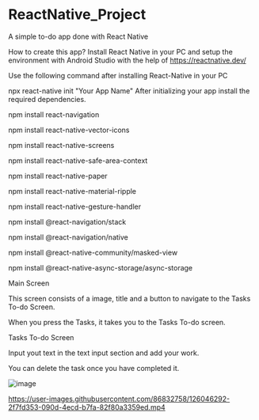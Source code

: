 # ReactNative_Project

A simple to-do app done with React Native

How to create this app?
Install React Native in your PC and setup the environment with Android Studio with the help of https://reactnative.dev/

Use the following command after installing React-Native in your PC

npx react-native init "Your App Name"
After initializing your app install the required dependencies.

npm install react-navigation

npm install react-native-vector-icons

npm install react-native-screens

npm install react-native-safe-area-context

npm install react-native-paper

npm install react-native-material-ripple

npm install react-native-gesture-handler

npm install @react-navigation/stack

npm install @react-navigation/native

npm install @react-native-community/masked-view

npm install @react-native-async-storage/async-storage


Main Screen

This screen consists of a image, title and a button to navigate to the Tasks To-do Screen.

When you press the Tasks, it takes you to the Tasks To-do screen.


Tasks To-do Screen

Input yout text in the text input section and add your work.

You can delete the task once you have completed it.

![image](https://user-images.githubusercontent.com/86832758/126046165-9709302d-7eca-4ad3-aafc-13de511a6e93.png)


https://user-images.githubusercontent.com/86832758/126046292-2f7fd353-090d-4ecd-b7fa-82f80a3359ed.mp4

